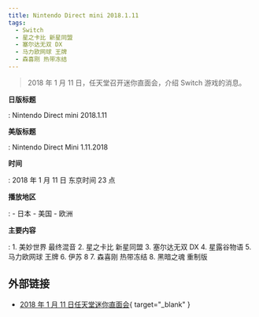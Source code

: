 ```yaml
---
title: Nintendo Direct mini 2018.1.11
tags:
  - Switch
  - 星之卡比 新星同盟
  - 塞尔达无双 DX
  - 马力欧网球 王牌
  - 森喜刚 热带冻结
---
```


> 2018 年 1 月 11 日，任天堂召开迷你直面会，介绍 Switch 游戏的消息。

**日版标题**

:   Nintendo Direct mini 2018.1.11

**美版标题**

:   Nintendo Direct Mini 1.11.2018

**时间**

:   2018 年 1 月 11 日 东京时间 23 点

**播放地区**

:   - 日本
    - 美国
    - 欧洲

**主要内容**

:   1. 美妙世界 最终混音
    2. 星之卡比 新星同盟
    3. 塞尔达无双 DX
    4. 星露谷物语
    5. 马力欧网球 王牌
    6. 伊苏 8
    7. 森喜刚 热带冻结
    8. 黑暗之魂 重制版

## 外部链接

- [2018 年 1 月 11 日任天堂迷你直面会](https://www.bilibili.com/video/BV15i4y1L7CZ/){ target="_blank" }
